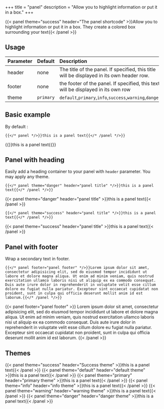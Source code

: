 +++
title = "panel"
description = "Allow you to highlight information or put it in a box."
+++



{{< panel theme="success" header="The panel shortcode" >}}Allow you to highlight information or put it in a box. They create a colored box surrounding your text{{< /panel >}}


## Usage 

| Parameter | Default | Description |
|:--|:--|:--|
| header | none | The title of the panel. If specified, this title will be displayed in its own header row. |
| footer | none | the footer of the panel. If specified, this text will be displayed in its own row |
| theme | `primary` | `default`,`primary`,`info`,`success`,`warning`,`danger` |

## Basic example

By default :

	{{</* panel */>}}this is a panel text{{</* /panel */>}}

{{<panel>}}this is a panel text{{</panel>}}

## Panel with heading

Easily add a heading container to your panel with `header` parameter. You may apply any theme.

	{{</* panel theme="danger" header="panel title" */>}}this is a panel text{{</* /panel */>}}

{{< panel theme="danger" header="panel title" >}}this is a panel text{{< /panel >}}

	{{</* panel theme="success" header="panel title" */>}}this is a panel text{{</* /panel */>}}

{{< panel theme="success" header="panel title" >}}this is a panel text{{< /panel >}}

## Panel with footer
Wrap a secondary text in footer.

	{{</* panel footer="panel footer" */>}}Lorem ipsum dolor sit amet, consectetur adipisicing elit, sed do eiusmod tempor incididunt ut labore et dolore magna aliqua. Ut enim ad minim veniam, quis nostrud exercitation ullamco laboris nisi ut aliquip ex ea commodo consequat. Duis aute irure dolor in reprehenderit in voluptate velit esse cillum dolore eu fugiat nulla pariatur. Excepteur sint occaecat cupidatat non proident, sunt in culpa qui officia deserunt mollit anim id est laborum.{{</* /panel */>}}

{{< panel footer="panel footer" >}}
Lorem ipsum dolor sit amet, consectetur adipisicing elit, sed do eiusmod
tempor incididunt ut labore et dolore magna aliqua. Ut enim ad minim veniam,
quis nostrud exercitation ullamco laboris nisi ut aliquip ex ea commodo
consequat. Duis aute irure dolor in reprehenderit in voluptate velit esse
cillum dolore eu fugiat nulla pariatur. Excepteur sint occaecat cupidatat non
proident, sunt in culpa qui officia deserunt mollit anim id est laborum.
{{< /panel >}}

## Themes

{{< panel theme="success" header="Success theme" >}}this is a panel text{{< /panel >}}
{{< panel theme="default" header="default theme" >}}this is a panel text{{< /panel >}}
{{< panel theme="primary" header="primary theme" >}}this is a panel text{{< /panel >}}
{{< panel theme="info" header="info theme" >}}this is a panel text{{< /panel >}}
{{< panel theme="warning" header="warning theme" >}}this is a panel text{{< /panel >}}
{{< panel theme="danger" header="danger theme" >}}this is a panel text{{< /panel >}}
